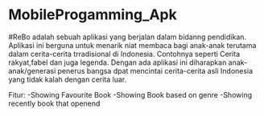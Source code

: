 # MobileProgamming_Apk

#ReBo
adalah sebuah aplikasi yang berjalan  dalam bidanng pendidikan.
Aplikasi ini berguna untuk menarik niat membaca bagi anak-anak terutama dalam cerita-cerita trradisional di Indonesia. Contohnya seperti Cerita rakyat,fabel dan juga legenda.
Dengan ada aplikasi ini diharapkan anak-anak/generasi penerus bangsa dpat mencintai cerita-cerita asli Indonesia yang tidak kalah dengan cerita luar.

Fitur:
-Showing Favourite Book
-Showing Book based on genre
-Showing recently book that openend



